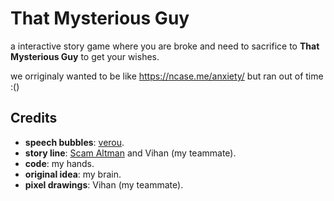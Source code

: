 # That Mysterious Guy

a interactive story game where you are broke and need to sacrifice to **That Mysterious Guy** to get your wishes.

we orriginaly wanted to be like https://ncase.me/anxiety/ but ran out of time :()

## Credits

- **speech bubbles**: [verou](https://projects.verou.me/bubbly/).
- **story line**: [Scam Altman](https://chatgpt.com/) and Vihan (my teammate).
- **code**: my hands.
- **original idea**: my brain.
- **pixel drawings**: Vihan (my teammate).